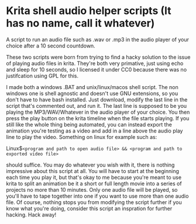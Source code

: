# Krita shell audio helper scripts (It has no name, call it whatever)
A script to run an audio file such as .wav or .mp3 in the audio player of your choice after a 10 second countdown.

These two scripts were born from trying to find a hacky solution to the issue of playing audio files in krita.
They're both very primative, just using echo and sleep for 10 seconds, so I licensed it under CC0 because there was no justifcation using GPL for this.

I made both a windows .BAT and unix/linux/macos shell script. The non windows one is shell agnostic and doesn't use GNU extensions, so you don't have to have bash installed. Just download, modify the last line in the script that's commented out, and run it. The last line is supposed to be you playing the MP3/WAV/Whatever in the audio player of your choice. You then press the play button on the krita timeline when the file starts playing. If you still like the whole thing being automated, you can instead export the animation you're testing as a video and add in a line above the audio play line to play the video. Something on linux for example such as:

Linux$```<program and path to open audio file> && <program and path to exported video file>```

should suffice. You may do whatever you wish with it, there is nothing impressive about this script at all. You will have to start at the beginning each time you play it, but that's okay to me because you're meant to use krita to split an animation be it a short or full length movie into a series of projects no more than 10 minutes. Only one audio file will be played, so you'll have to tape together into one if you want to use more than one audio file. Of course, nothing stops you from modifying the script further if you know what you're doing, consider this script an inspration for further hacking. Hack away!
